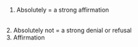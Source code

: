 1. Absolutely = a strong affirmation 
<br>
2. Absolutely not = a strong denial or refusal
<br>
3. Affirmation